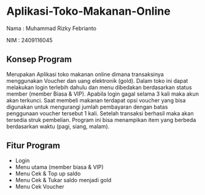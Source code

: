 # Aplikasi-Toko-Makanan-Online
<p>Nama : Muhammad Rizky Febrianto</p>
<p>NIM : 2409116045</p>

## Konsep Program
<p>
  Merupakan Aplikasi toko makanan online dimana transaksinya menggunakan Voucher dan uang elektronik (gold). Dalam toko ini dapat melakukan login terlebih dahulu dan menu dibedakan berdasarkan status member (member Biasa & VIP). Apabila login gagal selama 3 kali maka akun akan terkunci. Saat membeli makanan terdapat opsi voucher yang bisa digunakan untuk mengurangi jumlah pembayaran dengan batas penggunaan voucher tersebut 1 kali. Setelah transaksi berhasil maka akan tersedia struk pembelian. Program ini bisa menampikan item yang berbeda berdasarkan waktu (pagi, siang, malam).
</p>

## Fitur Program
- Login
- Menu utama (member biasa & VIP)
- Menu Cek & Top up saldo
- Menu Cek & Tukar saldo menjadi gold
- Menu Cek Voucher
